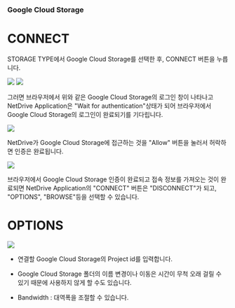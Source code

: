 ### Google Cloud Storage

CONNECT
==================
STORAGE TYPE에서 Google Cloud Storage를 선택한 후, CONNECT 버튼을 누릅니다.


<img class="markdown" src="https://doc.bdrive.com/images/google_cloud_stroage_config_1.jpg">


<img class="markdown" src="https://doc.bdrive.com/images/google_cloud_stroage_config_2.jpg">



그러면 브라우저에서 위와 같은 Google Cloud Storage의 로그인 창이 나타나고 NetDrive Application은 "Wait for authentication"상태가 되어 브라우저에서 Google Cloud Storage의 로그인이 완료되기를 기다립니다.


<img class="markdown" src="https://doc.bdrive.com/images/google_cloud_stroage_config_3.jpg">

NetDrive가 Google Cloud Storage에 접근하는 것을 "Allow" 버튼을 눌러서 허락하면 인증은 완료됩니다.


<img class="markdown" src="https://doc.bdrive.com/images/google_cloud_stroage_config_4.jpg">



브라우저에서 Google Cloud Storage 인증이 완료되고 접속 정보를 가져오는 것이 완료되면 NetDrive Application의 "CONNECT" 버튼은 "DISCONNECT"가 되고, "OPTIONS", "BROWSE"등을 선택할 수 있습니다.

OPTIONS
==================

<img class="markdown" src="https://doc.bdrive.com/images/google_cloud_stroage_config_5.jpg">

* 연결할 Google Cloud Storage의 Project id를 입력합니다.

* Google Cloud Storage 폴더의 이름 변경이나 이동은 시간이 무척 오래 걸릴 수 있기 때문에 사용하지 않게 할 수도 있습니다.

* Bandwidth : 대역폭을 조절할 수 있습니다.
